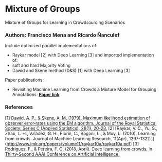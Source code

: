 # Mixture of Groups
Mixture of Groups for Learning in Crowdsourcing Scenarios
### Authors: Francisco Mena and Ricardo Ñanculef

Include optimized parallel implementations of:
- Raykar model [2] with Deep Learning [3]
and imported implementation of:
- soft and hard Majority Voting 
- Dawid and Skene method (D\&S) [1] with Deep Learning [3]


Paper publications:
- Revisiting Machine Learning from Crowds a Mixture Model for Grouping Annotations: __[Paper link](https://link.springer.com/chapter/10.1007/978-3-030-33904-3_46)__






### References
[1] [Dawid, A. P., & Skene, A. M. (1979). Maximum likelihood estimation of observer error‐rates using the EM algorithm. Journal of the Royal Statistical Society: Series C (Applied Statistics), 28(1), 20-28.](http://crowdsourcing-class.org/readings/downloads/ml/EM.pdf)
[2] [Raykar, V. C., Yu, S., Zhao, L. H., Valadez, G. H., Florin, C., Bogoni, L., & Moy, L. (2010). Learning from crowds. Journal of Machine Learning Research, 11(Apr), 1297-1322.]](http://www.jmlr.org/papers/volume11/raykar10a/raykar10a.pdf)
[3] [Rodrigues, F., & Pereira, F. C. (2018, April). Deep learning from crowds. In Thirty-Second AAAI Conference on Artificial Intelligence.](https://www.aaai.org/ocs/index.php/AAAI/AAAI18/paper/viewFile/16102/15860)